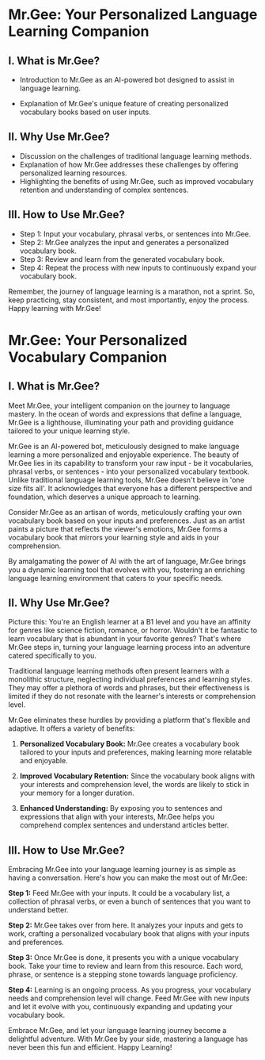 # Mr.Gee: Your Personalized Language Learning Companion

## I. What is Mr.Gee?
- Introduction to Mr.Gee as an AI-powered bot designed to assist in language learning.

- Explanation of Mr.Gee's unique feature of creating personalized vocabulary books based on user inputs.

## II. Why Use Mr.Gee?
- Discussion on the challenges of traditional language learning methods.
- Explanation of how Mr.Gee addresses these challenges by offering personalized learning resources.
- Highlighting the benefits of using Mr.Gee, such as improved vocabulary retention and understanding of complex sentences.

## III. How to Use Mr.Gee?
- Step 1: Input your vocabulary, phrasal verbs, or sentences into Mr.Gee.
- Step 2: Mr.Gee analyzes the input and generates a personalized vocabulary book.
- Step 3: Review and learn from the generated vocabulary book.
- Step 4: Repeat the process with new inputs to continuously expand your vocabulary book.

Remember, the journey of language learning is a marathon, not a sprint. So, keep practicing, stay consistent, and most importantly, enjoy the process. Happy learning with Mr.Gee!

# Mr.Gee: Your Personalized Vocabulary Companion

## I. What is Mr.Gee?

Meet Mr.Gee, your intelligent companion on the journey to language mastery. In the ocean of words and expressions that define a language, Mr.Gee is a lighthouse, illuminating your path and providing guidance tailored to your unique learning style.

Mr.Gee is an AI-powered bot, meticulously designed to make language learning a more personalized and enjoyable experience. The beauty of Mr.Gee lies in its capability to transform your raw input - be it vocabularies, phrasal verbs, or sentences - into your personalized vocabulary textbook. Unlike traditional language learning tools, Mr.Gee doesn't believe in 'one size fits all'. It acknowledges that everyone has a different perspective and foundation, which deserves a unique approach to learning.

Consider Mr.Gee as an artisan of words, meticulously crafting your own vocabulary book based on your inputs and preferences. Just as an artist paints a picture that reflects the viewer's emotions, Mr.Gee forms a vocabulary book that mirrors your learning style and aids in your comprehension.

By amalgamating the power of AI with the art of language, Mr.Gee brings you a dynamic learning tool that evolves with you, fostering an enriching language learning environment that caters to your specific needs.

## II. Why Use Mr.Gee?

Picture this: You're an English learner at a B1 level and you have an affinity for genres like science fiction, romance, or horror. Wouldn't it be fantastic to learn vocabulary that is abundant in your favorite genres? That's where Mr.Gee steps in, turning your language learning process into an adventure catered specifically to you.

Traditional language learning methods often present learners with a monolithic structure, neglecting individual preferences and learning styles. They may offer a plethora of words and phrases, but their effectiveness is limited if they do not resonate with the learner's interests or comprehension level.

Mr.Gee eliminates these hurdles by providing a platform that's flexible and adaptive. It offers a variety of benefits:

1. **Personalized Vocabulary Book:** Mr.Gee creates a vocabulary book tailored to your inputs and preferences, making learning more relatable and enjoyable.

2. **Improved Vocabulary Retention:** Since the vocabulary book aligns with your interests and comprehension level, the words are likely to stick in your memory for a longer duration.

3. **Enhanced Understanding:** By exposing you to sentences and expressions that align with your interests, Mr.Gee helps you comprehend complex sentences and understand articles better.

## III. How to Use Mr.Gee?

Embracing Mr.Gee into your language learning journey is as simple as having a conversation. Here's how you can make the most out of Mr.Gee:

**Step 1:** Feed Mr.Gee with your inputs. It could be a vocabulary list, a collection of phrasal verbs, or even a bunch of sentences that you want to understand better.

**Step 2:** Mr.Gee takes over from here. It analyzes your inputs and gets to work, crafting a personalized vocabulary book that aligns with your inputs and preferences.

**Step 3:** Once Mr.Gee is done, it presents you with a unique vocabulary book. Take your time to review and learn from this resource. Each word, phrase, or sentence is a stepping stone towards language proficiency.

**Step 4:** Learning is an ongoing process. As you progress, your vocabulary needs and comprehension level will change. Feed Mr.Gee with new inputs and let it evolve with you, continuously expanding and updating your vocabulary book.

Embrace Mr.Gee, and let your language learning journey become a delightful adventure. With Mr.Gee by your side, mastering a language has never been this fun and efficient. Happy Learning!
